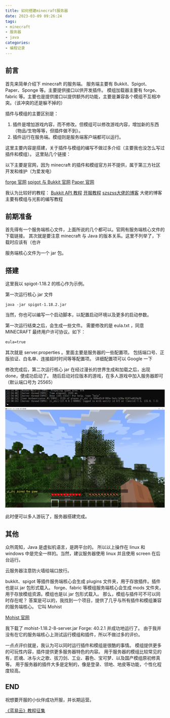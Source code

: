 ```yaml
---
title: 如何搭建minecraft服务器
date: 2023-03-09 09:26:24
tags:
- minecraft
- 服务器
- java
categories:
- 编程记录
---
```


## 前言

首先来简单介绍下 minecraft 的服务端。
服务端主要有 Bukkit、Spigot、Paper、Sponge 等。主要提供接口以供开发插件。
模组加载器主要有 forge、fabric 等。主要也是提供接口以提供额外的功能，主要是兼容各个模组不互相冲突。（该冲突的还是躲不掉的）

插件与模组的主要区别是：
1. 插件是增加游戏内容，而不修改。但模组可以修改游戏内容，增加新的东西（物品/生物等等，但插件做不到）。
2. 插件运行在服务端。模组则是服务端客户端都可以运行。

这里主要内容是搭建，关于插件与模组的编写不做过多介绍（主要我也没怎么写过插件和模组）。
这里贴几个链接：

以下主要是官网，因为 minecraft 的插件和模组官方并不提供，属于第三方社区开发和维护（为爱发电）

[forge 官网](https://files.minecraftforge.net/net/minecraftforge/forge/)
[spigot 与 Bukkit 官网](https://getbukkit.org/)
[Paper 官网](https://papermc.io/)

我认为比较好的教程：
[Bukkit API 教程](https://bdn.tdiant.net/#/README)
[开服教程](https://guide.minecraft.kim/)
[szszss大佬的博客](http://blog.hakugyokurou.net/) 大佬的博客主要有模组与光影的编写教程

## 前期准备

首先得有一个服务端核心文件，上面所说的几个都可以。官网有服务端核心文件的下载链接。
其次就是要注意 minecraft 与 Java 的版本关系。这里不列举了，下载时应该有（也许

服务端核心文件为一个 jar 包。

## 搭建

这里我以 spigot-1.18.2 的核心作为示例。

第一次运行核心 jar 文件
~~~shell
java -jar spigot-1.18.2.jar
~~~
当然，你也可以编写一个启动脚本，以配置启动环境以及更多的启动参数。

第一次运行结束之后，会生成一些文件。
需要修改的是 eula.txt ，同意 MINECRAFT 最终用户许可协议。如下：
~~~txt
eula=true
~~~

其次就是 server.properties 。里面主要是服务器的一些配置项。
包括端口号、正版验证、白名单、连接超时时间等等配置项。
详细配置项可以 Google 一下

修改完成后，第二次运行核心 jar
在经过漫长的世界生成和加载之后，出现 done，便成功启动了。
随后启动对应版本的游戏，在多人游戏中加入服务器即可（默认端口号为 25565）

![done](../images/如何搭建minecraft服务器/done.png)
![done_game](../images/如何搭建minecraft服务器/done_game.png)

此时便可以多人游玩了，服务器搭建完成。

## 其他

众所周知，Java 是虚拟机语言，是跨平台的。
所以以上操作在 linux 和 windows 中是完全一样的。当然，建议服务器使用 linux 并且使用 screen 在后台运行。

云服务器注意防火墙给端口放行。

bukkit、spigot 等插件服务端核心会生成 plugins 文件夹，用于存放插件。插件也是以 jar 包形式载入。
forge、fabric 等模组服务端核心会生成 mods 文件夹，用于存放模组资源。模组也是以 jar 包形式载入。
那么，模组与插件可不可以同时存在呢？
答案是可以的，我找到一个项目，提供了几乎与所有插件和模组兼容的服务端核心。
它叫 Mohist 

[Mohist 官网](https://mohistmc.com/)

我下载了 mohist-1.18.2-8-server.jar Forge: 40.2.1 并成功地运行了。
由于我并没有在它的服务端核心上测试运行模组和插件，所以不做过多的评价。

一点点评价就是，我认为可以同时运行插件和模组是很酷的事情。
模组提供更多的可玩性内容，插件提供更多服务器特色的内容。
用于服务器的模组比较常见的有，匠魂、冰与火之歌、拔刀剑、工业、暮色、宝可梦、以及国产模组原初修真等。
用于服务器的插件大多是定制的，像是登录、领地、地皮等功能，个性化程度较高。

## END

祝想要开服的小伙伴成功开服，并长期运营。

[《蓝易云》教程征集](https://fishpi.cn/article/1677580643943)







